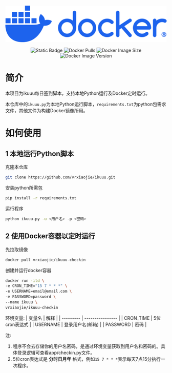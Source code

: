 <p align="center">
<a href="https://hub.docker.com/r/vrxiaojie/ikuuu-checkin"><img src="/images/docker-logo-blue.png" alt="Docker"></a>
</p>

<p align="center">
<img alt="Static Badge" src="https://img.shields.io/badge/image-ikuuu--checkin-blue">
<img alt="Docker Pulls" src="https://img.shields.io/docker/pulls/vrxiaojie/ikuuu-checkin?cacheSeconds=https%3A%2F%2Fhub.docker.com%2Fr%2Fvrxiaojie%2Fikuuu-checkin">
<img alt="Docker Image Size" src="https://img.shields.io/docker/image-size/vrxiaojie/ikuuu-checkin?cacheSeconds=https%3A%2F%2Fhub.docker.com%2Fr%2Fvrxiaojie%2Fikuuu-checkin">
<img alt="Docker Image Version" src="https://img.shields.io/docker/v/vrxiaojie/ikuuu-checkin?link=https%3A%2F%2Fhub.docker.com%2Fr%2Fvrxiaojie%2Fikuuu-checkin">
</p>

# 简介
本项目为ikuuu每日签到脚本，支持本地Python运行及Docker定时运行。

本仓库中的`ikuuu.py`为本地Python运行脚本，`requirements.txt`为python包需求文件，其他文件为构建Docker镜像所用。

# 如何使用
## 1 本地运行Python脚本
克隆本仓库
```bash
git clone https://github.com/vrxiaojie/ikuuu.git
```

安装python所需包
```bash
pip install -r requirements.txt
```

运行程序
```bash
python ikuuu.py -u <用户名> -p <密码>
```

## 2 使用Docker容器以定时运行
先拉取镜像
```bash
docker pull vrxiaojie/ikuuu-checkin
```

创建并运行docker容器
```bash
docker run -itd \
-e CRON_TIME="15 7 * * *" \
-e USERNAME=email@email.com \
-e PASSWORD=password \
--name ikuuu \
vrxiaojie/ikuuu-checkin
```

环境变量:
| 变量名    | 解释             |
| --------- | ---------------- |
| CRON_TIME | 5位cron表达式    |
| USERNAME  | 登录用户名(邮箱) |
| PASSWORD  | 密码             |

注:
1. 程序不会去存储你的用户名密码，是通过环境变量获取到用户名和密码的。具体登录逻辑可查看app/checkin.py文件。
2. 5位cron表达式是 **分时日月年** 格式，例如`15 7 * * *`表示每天7点15分执行一次程序。
